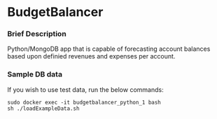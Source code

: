 # BudgetBalancer

### Brief Description

Python/MongoDB app that is capable of forecasting account balances based upon definied revenues and expenses per account.

### Sample DB data
If you wish to use test data, run the below commands: 

```
sudo docker exec -it budgetbalancer_python_1 bash
sh ./loadExampleData.sh
```
